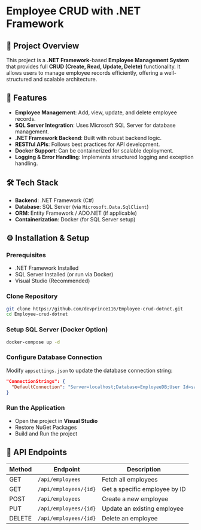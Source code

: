 # Employee CRUD with .NET Framework

## 📌 Project Overview
This project is a **.NET Framework**-based **Employee Management System** that provides full **CRUD (Create, Read, Update, Delete)** functionality. It allows users to manage employee records efficiently, offering a well-structured and scalable architecture.

## 🚀 Features
- **Employee Management**: Add, view, update, and delete employee records.
- **SQL Server Integration**: Uses Microsoft SQL Server for database management.
- **.NET Framework Backend**: Built with robust backend logic.
- **RESTful APIs**: Follows best practices for API development.
- **Docker Support**: Can be containerized for scalable deployment.
- **Logging & Error Handling**: Implements structured logging and exception handling.

## 🛠️ Tech Stack
- **Backend**: .NET Framework (C#)
- **Database**: SQL Server (via `Microsoft.Data.SqlClient`)
- **ORM**: Entity Framework / ADO.NET (if applicable)
- **Containerization**: Docker (for SQL Server setup)

## ⚙️ Installation & Setup
### Prerequisites
- .NET Framework Installed
- SQL Server Installed (or run via Docker)
- Visual Studio (Recommended)

### Clone Repository
```sh
git clone https://github.com/devprince116/Employee-crud-dotnet.git
cd Employee-crud-dotnet
```

### Setup SQL Server (Docker Option)
```sh
docker-compose up -d
```

### Configure Database Connection
Modify `appsettings.json` to update the database connection string:
```json
"ConnectionStrings": {
  "DefaultConnection": "Server=localhost;Database=EmployeeDB;User Id=sa;Password=YourPassword;"
}
```

### Run the Application
- Open the project in **Visual Studio**
- Restore NuGet Packages
- Build and Run the project

## 📡 API Endpoints
| Method | Endpoint | Description |
|--------|---------|-------------|
| GET | `/api/employees` | Fetch all employees |
| GET | `/api/employees/{id}` | Get a specific employee by ID |
| POST | `/api/employees` | Create a new employee |
| PUT | `/api/employees/{id}` | Update an existing employee |
| DELETE | `/api/employees/{id}` | Delete an employee |

